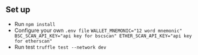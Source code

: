 ## Set up
- Run `npm install`
- Configure your own `.env file`
``
WALLET_MNEMONIC="12 word mnemonic"
BSC_SCAN_API_KEY="api key for bscscan"
ETHER_SCAN_API_KEY="api key for etherscan"
``
- Run test `truffle test --network dev`
